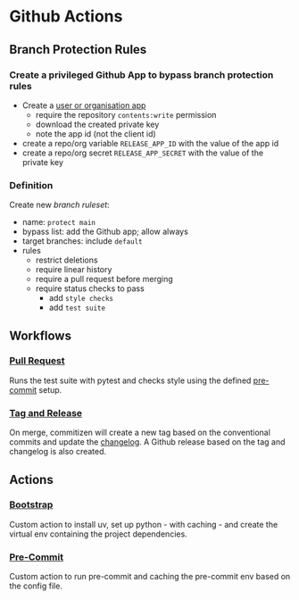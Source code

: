 # Github Actions

## Branch Protection Rules

### Create a privileged Github App to bypass branch protection rules

- Create a [user or organisation app][create-github-app]
  - require the repository `contents:write` permission
  - download the created private key
  - note the app id (not the client id)
- create a repo/org variable `RELEASE_APP_ID` with the value of the app id
- create a repo/org secret `RELEASE_APP_SECRET` with the value of the private key

### Definition

Create new _branch ruleset_:

- name: `protect main`
- bypass list: add the Github app; allow always
- target branches: include `default`
- rules
  - restrict deletions
  - require linear history
  - require a pull request before merging
  - require status checks to pass
    - add `style checks`
    - add `test suite`

## Workflows

### [Pull Request](./workflows/pull-request.yml)

Runs the test suite with pytest and checks style using the defined
[pre-commit](../.pre-commit-config.yaml) setup.

### [Tag and Release](./workflows//tag-n-release.yml)

On merge, commitizen will create a new tag based on the conventional commits and update the
[changelog](../CHANGELOG.md). A Github release based on the tag and changelog is also created.

## Actions

### [Bootstrap](./actions/bootstrap/action.yml)

Custom action to install uv, set up python - with caching - and create the virtual env containing
the project dependencies.

### [Pre-Commit](./actions/pre-commit/action.yml)

Custom action to run pre-commit and caching the pre-commit env based on the config file.

[create-github-app]: https://docs.github.com/en/apps/creating-github-apps/registering-a-github-app/registering-a-github-app
